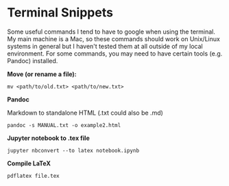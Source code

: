 # Terminal Snippets

Some useful commands I tend to have to google when using the terminal. My main machine is a Mac, so these commands should work on Unix/Linux systems in general but I haven't tested them at all outside of my local environment. For some commands, you may need to have certain tools (e.g. Pandoc) installed. 

**Move (or rename a file):**
```
mv <path/to/old.txt> <path/to/new.txt>
```

**Pandoc**

Markdown to standalone HTML (.txt could also be .md)
```
pandoc -s MANUAL.txt -o example2.html
```

**Jupyter notebook to .tex file**
```
jupyter nbconvert --to latex notebook.ipynb
```

**Compile LaTeX**
```
pdflatex file.tex
```

